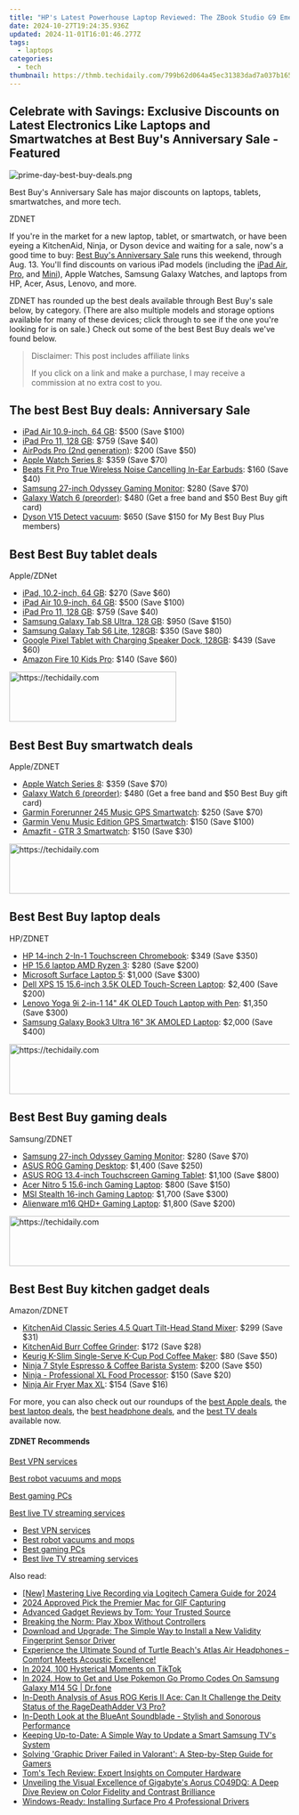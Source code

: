```yaml
---
title: "HP's Latest Powerhouse Laptop Reviewed: The ZBook Studio G9 Emerges as a Trailblazing Mobile Workstation Offering Extensive Graphics Card Selection | In-Depth Coverage by IT Specialists at ZDNET"
date: 2024-10-27T19:24:35.936Z
updated: 2024-11-01T16:01:46.277Z
tags:
  - laptops
categories:
  - tech
thumbnail: https://thmb.techidaily.com/799b62d064a45ec31383dad7a037b165e61e53db2f1095b1f1474aef4ef5c21f.png
---
```


## Celebrate with Savings: Exclusive Discounts on Latest Electronics Like Laptops and Smartwatches at Best Buy's Anniversary Sale - Featured

![prime-day-best-buy-deals.png](https://www.zdnet.com/a/img/resize/e4d2140805d2867ae758739484b16db3dd109b27/2023/06/28/824b3c88-2292-4120-8e9c-7f6d74ea645f/prime-day-best-buy-deals.png?auto=webp&width=1280)

Best Buy's Anniversary Sale has major discounts on laptops, tablets, smartwatches, and more tech.

ZDNET

If you're in the market for a new laptop, tablet, or smartwatch, or have been eyeing a KitchenAid, Ninja, or Dyson device and waiting for a sale, now's a good time to buy: [Best Buy's Anniversary Sale](https://shop-links.co/link/?url=https%3A%2F%2Fbestbuy.com%2F&publisher_slug=itechdaily19598&exclusive=1) runs this weekend, through Aug. 13\. You'll find discounts on various iPad models (including the [iPad Air](https://shop-links.co/link/?url=https%3A%2F%2Fwww.bestbuy.com%2Fsite%2Fapple-10-9-inch-ipad-air-latest-model-5th-generation-with-wi-fi-64gb-space-gray%2F4906404.p%3FskuId%3D4906404&publisher_slug=itechdaily19598&exclusive=1), [Pro](https://shop-links.co/link/?url=https%3A%2F%2Fwww.bestbuy.com%2Fsite%2Fapple-11-inch-ipad-pro-latest-model-with-wi-fi-128gb-space-gray%2F5498400.p%3FskuId%3D5498400&publisher_slug=itechdaily19598&exclusive=1), and [Mini](https://shop-links.co/link/?url=https%3A%2F%2Fwww.bestbuy.com%2Fsite%2Fapple-ipad-mini-latest-model-with-wi-fi-cellular-64gb-space-gray-unlocked%2F6340482.p%3FskuId%3D6340482&publisher_slug=itechdaily19598&exclusive=1)), Apple Watches, Samsung Galaxy Watches, and laptops from HP, Acer, Asus, Lenovo, and more. 

ZDNET has rounded up the best deals available through Best Buy's sale below, by category. (There are also multiple models and storage options available for many of these devices; click through to see if the one you're looking for is on sale.) Check out some of the best Best Buy deals we've found below.

>  Disclaimer: This post includes affiliate links
>
>  If you click on a link and make a purchase, I may receive a commission at no extra cost to you.
>

## The best Best Buy deals: Anniversary Sale

* [iPad Air 10.9-inch, 64 GB](https://shop-links.co/link/?url=https%3A%2F%2Fwww.bestbuy.com%2Fsite%2Fapple-10-9-inch-ipad-air-latest-model-5th-generation-with-wi-fi-64gb-space-gray%2F4906404.p%3FskuId%3D4906404&publisher_slug=itechdaily19598&exclusive=1): $500 (Save $100)
* [iPad Pro 11, 128 GB](https://shop-links.co/link/?url=https%3A%2F%2Fwww.bestbuy.com%2Fsite%2Fapple-11-inch-ipad-pro-latest-model-with-wi-fi-128gb-space-gray%2F5498400.p%3FskuId%3D5498400&publisher_slug=itechdaily19598&exclusive=1): $759 (Save $40)
* [AirPods Pro (2nd generation)](https://shop-links.co/link/?url=https%3A%2F%2Fwww.bestbuy.com%2Fsite%2Fapple-airpods-pro-2nd-generation-white%2F4900964.p%3FskuId%3D4900964&publisher%5Fslug=zdnet&article%5Fname=best%20buy%27s%20anniversary%20sale%3A%20major%20discounts%20on%20tablets%2C%20smartwatches%2C%20laptops%2C%20and%20more&article%5Furl=https%3A%2F%2Fwww.zdnet.com%2Farticle%2Fbest-buys-anniversary-sale-major-discounts-on-tablets-smartwatches-laptops-and-more%2F&exclusive=1&u1=zd-%5F%5FCOM%5FCLICK%5FID%5F%5F-dtp): $200 (Save $50)
* [Apple Watch Series 8](https://shop-links.co/link/?url=https%3A%2F%2Fwww.bestbuy.com%2Fsite%2Fapple-watch-series-8-gps-45mm-aluminum-case-with-midnight-sport-band-m-l-midnight%2F6340256.p%3FskuId%3D6340256&publisher_slug=itechdaily19598&exclusive=1): $359 (Save $70)
* [Beats Fit Pro True Wireless Noise Cancelling In-Ear Earbuds](https://shop-links.co/link/?url=https%3A%2F%2Fwww.bestbuy.com%2Fsite%2Fbeats-by-dr-dre-beats-fit-pro-true-wireless-noise-cancelling-in-ear-earbuds-black%2F6397391.p%3FskuId%3D6397391&publisher_slug=itechdaily19598&exclusive=1): $160 (Save $40)
* [Samsung 27-inch Odyssey Gaming Monitor](https://shop-links.co/link/?url=https%3A%2F%2Fwww.bestbuy.com%2Fsite%2Fsamsung-27-odyssey-fhd-ips-240hz-g-sync-gaming-monitor-black-black%2F6507926.p%3FskuId%3D6507926&publisher_slug=itechdaily19598&exclusive=1): $280 (Save $70)
* [Galaxy Watch 6 (preorder)](https://shop-links.co/link/?url=https%3A%2F%2Fwww.bestbuy.com%2Fsite%2Fsamsung-galaxy-watch6-classic-stainless-steel-smartwatch-47mm-lte-black%2F6546697.p%3FskuId%3D6546697&publisher%5Fslug=zdnet&article%5Fname=best%20buy%27s%20anniversary%20sale%3A%20major%20discounts%20on%20tablets%2C%20smartwatches%2C%20laptops%2C%20and%20more&article%5Furl=https%3A%2F%2Fwww.zdnet.com%2Farticle%2Fbest-buys-anniversary-sale-major-discounts-on-tablets-smartwatches-laptops-and-more%2F&exclusive=1&u1=zd-%5F%5FCOM%5FCLICK%5FID%5F%5F-dtp): $480 (Get a free band and $50 Best Buy gift card)
* [Dyson V15 Detect vacuum](https://shop-links.co/link/?url=https%3A%2F%2Fwww.bestbuy.com%2Fsite%2Fdyson-v15-detect-extra-cordless-vacuum-yellow-nickel%2F6539472.p%3FskuId%3D6539472&publisher_slug=itechdaily19598&exclusive=1): $650 (Save $150 for My Best Buy Plus members)

## Best Best Buy tablet deals

Apple/ZDNet

* [iPad, 10.2-inch, 64 GB](https://shop-links.co/link/?url=https%3A%2F%2Fwww.bestbuy.com%2Fsite%2Fapple-10-2-inch-ipad-9th-generation-with-wi-fi-64gb-space-gray%2F4901809.p%3FskuId%3D4901809&publisher_slug=itechdaily19598&exclusive=1): $270 (Save $60)
* [iPad Air 10.9-inch, 64 GB](https://shop-links.co/link/?url=https%3A%2F%2Fwww.bestbuy.com%2Fsite%2Fapple-10-9-inch-ipad-air-latest-model-5th-generation-with-wi-fi-64gb-space-gray%2F4906404.p%3FskuId%3D4906404&publisher_slug=itechdaily19598&exclusive=1): $500 (Save $100)
* [iPad Pro 11, 128 GB](https://shop-links.co/link/?url=https%3A%2F%2Fwww.bestbuy.com%2Fsite%2Fapple-11-inch-ipad-pro-latest-model-with-wi-fi-128gb-space-gray%2F5498400.p%3FskuId%3D5498400&publisher_slug=itechdaily19598&exclusive=1): $759 (Save $40)
* [Samsung Galaxy Tab S8 Ultra, 128 GB](https://shop-links.co/link/?url=https%3A%2F%2Fwww.bestbuy.com%2Fsite%2Fsamsung-galaxy-tab-s8-ultra-14-6-128gb-wi-fi-with-s-pen-graphite%2F6494238.p%3FskuId%3D6494238&publisher_slug=itechdaily19598&exclusive=1): $950 (Save $150)
* [Samsung Galaxy Tab S6 Lite, 128GB](https://shop-links.co/link/?url=https%3A%2F%2Fwww.bestbuy.com%2Fsite%2Fsamsung-galaxy-tab-s6-lite-2022-10-4-128gb-wi-fi-angora-blue%2F6506330.p%3FskuId%3D6506330&publisher_slug=itechdaily19598&exclusive=1): $350 (Save $80)
* [Google Pixel Tablet with Charging Speaker Dock, 128GB](https://shop-links.co/link/?url=https%3A%2F%2Fwww.bestbuy.com%2Fsite%2Fgoogle-pixel-tablet-with-charging-speaker-dock-11-android-tablet-128gb-wi-fi-hazel%2F6543740.p%3FskuId%3D6543740&publisher_slug=itechdaily19598&exclusive=1): $439 (Save $60)
* [Amazon Fire 10 Kids Pro](https://shop-links.co/link/?url=https%3A%2F%2Fwww.bestbuy.com%2Fsite%2Famazon-fire-10-kids-pro-10-1-tablet-32-gb-ages-6-2021-with-wi-fi-sky-blue%2F6536818.p%3FskuId%3D6536818&publisher_slug=itechdaily19598&exclusive=1): $140 (Save $60)

<!-- affiliate ads begin -->
<a href="https://aligracehair.sjv.io/c/5597632/2087262/19272" target="_top" id="2087262">
  <img src="//a.impactradius-go.com/display-ad/19272-2087262" border="0" alt="https://techidaily.com" width="300" height="90"/>
</a>
<img height="0" width="0" src="https://aligracehair.sjv.io/i/5597632/2087262/19272" style="position:absolute;visibility:hidden;" border="0" />
<!-- affiliate ads end -->

## Best Best Buy smartwatch deals

Apple/ZDNET

* [Apple Watch Series 8](https://shop-links.co/link/?url=https%3A%2F%2Fwww.bestbuy.com%2Fsite%2Fapple-watch-series-8-gps-45mm-aluminum-case-with-midnight-sport-band-m-l-midnight%2F6340256.p%3FskuId%3D6340256&publisher_slug=itechdaily19598&exclusive=1): $359 (Save $70)
* [Galaxy Watch 6 (preorder)](https://shop-links.co/link/?url=https%3A%2F%2Fwww.bestbuy.com%2Fsite%2Fsamsung-galaxy-watch6-classic-stainless-steel-smartwatch-47mm-lte-black%2F6546697.p%3FskuId%3D6546697&publisher%5Fslug=zdnet&article%5Fname=best%20buy%27s%20anniversary%20sale%3A%20major%20discounts%20on%20tablets%2C%20smartwatches%2C%20laptops%2C%20and%20more&article%5Furl=https%3A%2F%2Fwww.zdnet.com%2Farticle%2Fbest-buys-anniversary-sale-major-discounts-on-tablets-smartwatches-laptops-and-more%2F&exclusive=1&u1=zd-%5F%5FCOM%5FCLICK%5FID%5F%5F-dtp): $480 (Get a free band and $50 Best Buy gift card)
* [Garmin Forerunner 245 Music GPS Smartwatch](https://shop-links.co/link/?url=https%3A%2F%2Fwww.bestbuy.com%2Fsite%2Fgarmin-forerunner-245-music-gps-smartwatch-42mm-fiber-reinforced-polymer-black%2F6348787.p%3FskuId%3D6348787&publisher_slug=itechdaily19598&exclusive=1): $250 (Save $70)
* [Garmin Venu Music Edition GPS Smartwatch](https://shop-links.co/link/?url=https%3A%2F%2Fwww.bestbuy.com%2Fsite%2Fgarmin-venu-sq-music-edition-gps-smartwatch-33mm-fiber-reinforced-polymer-navy%2F6426935.p%3FskuId%3D6426935&publisher_slug=itechdaily19598&exclusive=1): $150 (Save $100)
* [Amazfit - GTR 3 Smartwatch](https://shop-links.co/link/?url=https%3A%2F%2Fwww.bestbuy.com%2Fsite%2Famazfit-gtr-3-smartwatch-35-3mm-moonlight-gray%2F6486257.p%3FskuId%3D6486257&publisher_slug=itechdaily19598&exclusive=1): $150 (Save $30)

<!-- affiliate ads begin -->
<a href="https://appsumo.8odi.net/c/5597632/2044585/7443" target="_top" id="2044585">
  <img src="//a.impactradius-go.com/display-ad/7443-2044585" border="0" alt="https://techidaily.com" width="728" height="90"/>
</a>
<img height="0" width="0" src="https://appsumo.8odi.net/i/5597632/2044585/7443" style="position:absolute;visibility:hidden;" border="0" />
<!-- affiliate ads end -->

## Best Best Buy laptop deals

HP/ZDNET

* [HP 14-inch 2-In-1 Touchscreen Chromebook](https://shop-links.co/link/?url=https%3A%2F%2Fwww.bestbuy.com%2Fsite%2Fhp-14-2-in-1-touchscreen-chromebook-intel-core-i3-8gb-memory-128gb-ssd-mineral-silver%2F6458047.p%3FskuId%3D6458047&publisher_slug=itechdaily19598&exclusive=1): $349 (Save $350)
* [HP 15.6 laptop AMD Ryzen 3](https://shop-links.co/link/?url=https%3A%2F%2Fwww.bestbuy.com%2Fsite%2Fhp-15-6-laptop-amd-ryzen-3-8gb-memory-256gb-ssd-natural-silver%2F6545182.p%3FskuId%3D6545182&publisher_slug=itechdaily19598&exclusive=1): $280 (Save $200)
* [Microsoft Surface Laptop 5](https://shop-links.co/link/?url=https%3A%2F%2Fwww.bestbuy.com%2Fsite%2Fmicrosoft-surface-laptop-5-13-5-touch-screen-intel-evo-platform-core-i5-8gb-memory-512gb-ssd-latest-model-black%2F6517663.p%3FskuId%3D6517663&publisher_slug=itechdaily19598&exclusive=1): $1,000 (Save $300)
* [Dell XPS 15 15.6-inch 3.5K OLED Touch-Screen Laptop](https://shop-links.co/link/?url=https%3A%2F%2Fwww.bestbuy.com%2Fsite%2Fdell-xps-15-15-6-3-5k-oled-touch-screen-laptop-13th-gen-intel-evo-i9-32gb-memory-nvidia-geforce-rtx-4060-1tb-ssd-platinum-silver%2F6540609.p%3FskuId%3D6540609&publisher_slug=itechdaily19598&exclusive=1): $2,400 (Save $200)
* [Lenovo Yoga 9i 2-in-1 14" 4K OLED Touch Laptop with Pen](https://shop-links.co/link/?url=https%3A%2F%2Fwww.bestbuy.com%2Fsite%2Flenovo-yoga-9i-2-in-1-14-4k-oled-touch-laptop-with-pen-intel-evo-platform-core-i7-1360p-with-16gb-memory-1tb-ssd-storm-grey%2F6533949.p%3FskuId%3D6533949&publisher_slug=itechdaily19598&exclusive=1): $1,350 (Save $300)
* [Samsung Galaxy Book3 Ultra 16" 3K AMOLED Laptop](https://shop-links.co/link/?url=https%3A%2F%2Fwww.bestbuy.com%2Fsite%2Fsamsung-galaxy-book3-ultra-16-3k-amoled-laptop-intel-13th-gen-evo-core-i7-13700h-16gb-nvidia-geforce-rtx-4050-1tb-ssd-graphite%2F6531072.p%3FskuId%3D6531072&publisher_slug=itechdaily19598&exclusive=1): $2,000 (Save $400)

<!-- affiliate ads begin -->
<a href="https://aligracehair.sjv.io/c/5597632/2036486/19272" target="_top" id="2036486">
  <img src="//a.impactradius-go.com/display-ad/19272-2036486" border="0" alt="https://techidaily.com" width="728" height="90"/>
</a>
<img height="0" width="0" src="https://aligracehair.sjv.io/i/5597632/2036486/19272" style="position:absolute;visibility:hidden;" border="0" />
<!-- affiliate ads end -->

## Best Best Buy gaming deals

Samsung/ZDNET

* [Samsung 27-inch Odyssey Gaming Monitor](https://shop-links.co/link/?url=https%3A%2F%2Fwww.bestbuy.com%2Fsite%2Fsamsung-27-odyssey-fhd-ips-240hz-g-sync-gaming-monitor-black-black%2F6507926.p%3FskuId%3D6507926&publisher_slug=itechdaily19598&exclusive=1): $280 (Save $70)
* [ASUS ROG Gaming Desktop](https://shop-links.co/link/?url=https%3A%2F%2Fwww.bestbuy.com%2Fsite%2Fasus-rog-gaming-desktop-intel-core-i7-13700kf-16gb-memory-nvidia-geforce-rtx-3070-1tb-ssd%2F6537025.p%3FskuId%3D6537025&publisher_slug=itechdaily19598&exclusive=1): $1,400 (Save $250)
* [ASUS ROG 13.4-inch Touchscreen Gaming Tablet](https://shop-links.co/link/?url=https%3A%2F%2Fwww.bestbuy.com%2Fsite%2Fasus-rog-13-4-touchscreen-gaming-tablet-intel-core-i9-16gb-memory-nvidia-geforce-rtx-3050-ti-v4g-graphics-1tb-ssd-black%2F6494629.p%3FskuId%3D6494629&publisher_slug=itechdaily19598&exclusive=1): $1,100 (Save $800)
* [Acer Nitro 5 15.6-inch Gaming Laptop](https://shop-links.co/link/?url=https%3A%2F%2Fwww.bestbuy.com%2Fsite%2Facer-nitro-5-15-6-gaming-laptop-fhd-intel-12th-gen-core-i5-nvidia-geforce-rtx3050-ti-16gb-ddr4-512gb-pcie-ssd%2F6540566.p%3FskuId%3D6540566&publisher_slug=itechdaily19598&exclusive=1): $800 (Save $150)
* [MSI Stealth 16-inch Gaming Laptop](https://shop-links.co/link/?url=https%3A%2F%2Fwww.bestbuy.com%2Fsite%2Fmsi-stealth-16-144hz-fhd-gaming-laptop-intel-core-i7-13620h-nvidia-geforce-rtx-4070-with-32gb-ram-and-1tb-ssd-blue%2F6534581.p%3FskuId%3D6534581&publisher_slug=itechdaily19598&exclusive=1): $1,700 (Save $300)
* [Alienware m16 QHD+ Gaming Laptop](https://shop-links.co/link/?url=https%3A%2F%2Fwww.bestbuy.com%2Fsite%2Falienware-m16-qhd-165hz-gaming-laptop-intel-core-i7-16gb-memory-nvidia-geforce-rtx-4070-1tb-ssd-windows-11-pro-dark-metallic-moon%2F6541332.p%3FskuId%3D6541332&publisher_slug=itechdaily19598&exclusive=1): $1,800 (Save $200)

<!-- affiliate ads begin -->
<a href="https://aligracehair.sjv.io/c/5597632/2087239/19272" target="_top" id="2087239">
  <img src="//a.impactradius-go.com/display-ad/19272-2087239" border="0" alt="https://techidaily.com" width="728" height="90"/>
</a>
<img height="0" width="0" src="https://aligracehair.sjv.io/i/5597632/2087239/19272" style="position:absolute;visibility:hidden;" border="0" />
<!-- affiliate ads end -->

## Best Best Buy kitchen gadget deals

Amazon/ZDNET

* [KitchenAid Classic Series 4.5 Quart Tilt-Head Stand Mixer](https://shop-links.co/link/?url=https%3A%2F%2Fwww.bestbuy.com%2Fsite%2Fkitchenaid-classic-series-4-5-quart-tilt-head-stand-mixer-k45sswh-blanco%2F3463353.p%3FskuId%3D3463353&publisher_slug=itechdaily19598&exclusive=1): $299 (Save $31)
* [KitchenAid Burr Coffee Grinder](https://shop-links.co/link/?url=https%3A%2F%2Fwww.bestbuy.com%2Fsite%2Fkitchenaid-burr-coffee-grinder-matte-black%2F6446674.p%3FskuId%3D6446674&publisher_slug=itechdaily19598&exclusive=1): $172 (Save $28)
* [Keurig K-Slim Single-Serve K-Cup Pod Coffee Maker](https://shop-links.co/link/?url=https%3A%2F%2Fwww.bestbuy.com%2Fsite%2Fkeurig-k-slim-single-serve-k-cup-pod-coffee-maker-twilight-blue%2F6551237.p%3FskuId%3D6551237&publisher_slug=itechdaily19598&exclusive=1): $80 (Save $50)
* [Ninja 7 Style Espresso & Coffee Barista System](https://shop-links.co/link/?url=https%3A%2F%2Fwww.bestbuy.com%2Fsite%2Fninja-7-style-espresso-coffee-barista-system-single-serve-nespresso-capsule-compatible-12-cup-carafe-built-in-frother-black%2F6513002.p%3FskuId%3D6513002&publisher_slug=itechdaily19598&exclusive=1): $200 (Save $50)
* [Ninja - Professional XL Food Processor](https://shop-links.co/link/?url=https%3A%2F%2Fwww.bestbuy.com%2Fsite%2Fninja-professional-xl-food-processor-platinum-silver%2F6499693.p%3FskuId%3D6499693&publisher_slug=itechdaily19598&exclusive=1): $150 (Save $20)
* [Ninja Air Fryer Max XL](https://shop-links.co/link/?url=https%3A%2F%2Fwww.bestbuy.com%2Fsite%2Fninja-air-fryer-max-xl-grey%2F6357390.p%3FskuId%3D6357390&publisher_slug=itechdaily19598&exclusive=1): $154 (Save $16)

For more, you can also check out our roundups of the [best Apple deals](https://www.zdnet.com/article/apple-deals/), the [best laptop deals](https://www.zdnet.com/article/laptop-deals/), the [best headphone deals](https://www.zdnet.com/article/best-headphone-deals/), and the [best TV deals](https://www.zdnet.com/home-and-office/home-entertainment/tv-deals/) available now.

#### **ZDNET** Recommends

[Best VPN services](https://www.zdnet.com/article/best-vpn/ "Best VPN services")

[Best robot vacuums and mops](https://www.zdnet.com/article/best-robot-vacuum-mop/ "Best robot vacuums and mops")

[Best gaming PCs](https://www.zdnet.com/article/best-gaming-pc/ "Best gaming PCs")

[Best live TV streaming services](https://www.zdnet.com/article/best-live-tv-streaming-service/ "Best live TV streaming services")

* [Best VPN services](https://www.zdnet.com/article/best-vpn/ "Best VPN services")
* [Best robot vacuums and mops](https://www.zdnet.com/article/best-robot-vacuum-mop/ "Best robot vacuums and mops")
* [Best gaming PCs](https://www.zdnet.com/article/best-gaming-pc/ "Best gaming PCs")
* [Best live TV streaming services](https://www.zdnet.com/article/best-live-tv-streaming-service/ "Best live TV streaming services")

<ins class="adsbygoogle"
     style="display:block"
     data-ad-format="autorelaxed"
     data-ad-client="ca-pub-7571918770474297"
     data-ad-slot="1223367746"></ins>

<ins class="adsbygoogle"
     style="display:block"
     data-ad-client="ca-pub-7571918770474297"
     data-ad-slot="8358498916"
     data-ad-format="auto"
     data-full-width-responsive="true"></ins>

<span class="atpl-alsoreadstyle">Also read:</span>
<div><ul>
<li><a href="https://screen-mirroring-recording.techidaily.com/new-mastering-live-recording-via-logitech-camera-guide-for-2024/"><u>[New] Mastering Live Recording via Logitech Camera Guide for 2024</u></a></li>
<li><a href="https://screen-recording.techidaily.com/2024-approved-pick-the-premier-mac-for-gif-capturing/"><u>2024 Approved Pick the Premier Mac for GIF Capturing</u></a></li>
<li><a href="https://hardware-reviews.techidaily.com/advanced-gadget-reviews-by-tom-your-trusted-source/"><u>Advanced Gadget Reviews by Tom: Your Trusted Source</u></a></li>
<li><a href="https://games-able.techidaily.com/breaking-the-norm-play-xbox-without-controllers/"><u>Breaking the Norm: Play Xbox Without Controllers</u></a></li>
<li><a href="https://hardware-help.techidaily.com/download-and-upgrade-the-simple-way-to-install-a-new-validity-fingerprint-sensor-driver/"><u>Download and Upgrade: The Simple Way to Install a New Validity Fingerprint Sensor Driver</u></a></li>
<li><a href="https://hardware-reviews.techidaily.com/1723341724260-experience-the-ultimate-sound-of-turtle-beachs-atlas-air-headphones-comfort-meets-acoustic-excellence/"><u>Experience the Ultimate Sound of Turtle Beach's Atlas Air Headphones – Comfort Meets Acoustic Excellence!</u></a></li>
<li><a href="https://tiktok-videos.techidaily.com/in-2024-100-hysterical-moments-on-tiktok/"><u>In 2024, 100 Hysterical Moments on TikTok</u></a></li>
<li><a href="https://change-location.techidaily.com/in-2024-how-to-get-and-use-pokemon-go-promo-codes-on-samsung-galaxy-m14-5g-drfone-by-drfone-virtual-android/"><u>In 2024, How to Get and Use Pokemon Go Promo Codes On Samsung Galaxy M14 5G | Dr.fone</u></a></li>
<li><a href="https://hardware-reviews.techidaily.com/in-depth-analysis-of-asus-rog-keris-ii-ace-can-it-challenge-the-deity-status-of-the-ragedeathadder-v3-pro/"><u>In-Depth Analysis of Asus ROG Keris II Ace: Can It Challenge the Deity Status of the RageDeathAdder V3 Pro?</u></a></li>
<li><a href="https://hardware-reviews.techidaily.com/in-depth-look-at-the-blueant-soundblade-stylish-and-sonorous-performance/"><u>In-Depth Look at the BlueAnt Soundblade - Stylish and Sonorous Performance</u></a></li>
<li><a href="https://tech-recovery.techidaily.com/keeping-up-to-date-a-simple-way-to-update-a-smart-samsung-tvs-system/"><u>Keeping Up-to-Date: A Simple Way to Update a Smart Samsung TV's System</u></a></li>
<li><a href="https://win-blog.techidaily.com/solving-graphic-driver-failed-in-valorant-a-step-by-step-guide-for-gamers/"><u>Solving 'Graphic Driver Failed in Valorant': A Step-by-Step Guide for Gamers</u></a></li>
<li><a href="https://hardware-reviews.techidaily.com/toms-tech-review-expert-insights-on-computer-hardware/"><u>Tom's Tech Review: Expert Insights on Computer Hardware</u></a></li>
<li><a href="https://hardware-reviews.techidaily.com/unveiling-the-visual-excellence-of-gigabytes-aorus-co49dq-a-deep-dive-review-on-color-fidelity-and-contrast-brilliance/"><u>Unveiling the Visual Excellence of Gigabyte's Aorus CO49DQ: A Deep Dive Review on Color Fidelity and Contrast Brilliance</u></a></li>
<li><a href="https://driver-install.techidaily.com/windows-ready-installing-surface-pro-4-professional-drivers/"><u>Windows-Ready: Installing Surface Pro 4 Professional Drivers</u></a></li>
</ul></div>


